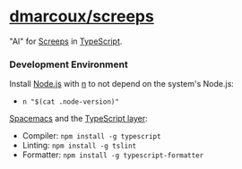 # [dmarcoux/screeps](https://bitbucket.org/dmarcoux/screeps/)

"AI" for [Screeps](https://screeps.com/) in
[TypeScript](https://www.typescriptlang.org/).

### Development Environment

Install [Node.js](https://nodejs.org/) with
[n](https://github.com/mklement0/n-install) to not depend on the system's
Node.js:

- `n "$(cat .node-version)"`

[Spacemacs](https://github.com/syl20bnr/spacemacs) and the [TypeScript
layer](https://github.com/syl20bnr/spacemacs/tree/master/layers/%2Blang/typescript):

- Compiler: `npm install -g typescript`
- Linting: `npm install -g tslint`
- Formatter: `npm install -g typescript-formatter`
